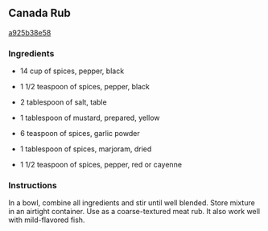 ## Canada Rub

[a925b38e58](http://www.food.com/recipe/canada-rub-39187)

### Ingredients

 - 14 cup of spices, pepper, black

 - 1 1/2 teaspoon of spices, pepper, black

 - 2 tablespoon of salt, table

 - 1 tablespoon of mustard, prepared, yellow

 - 6 teaspoon of spices, garlic powder

 - 1 tablespoon of spices, marjoram, dried

 - 1 1/2 teaspoon of spices, pepper, red or cayenne

### Instructions

In a bowl, combine all ingredients and stir until well blended. Store mixture in an airtight container. Use as a coarse-textured meat rub. It also work well with mild-flavored fish.